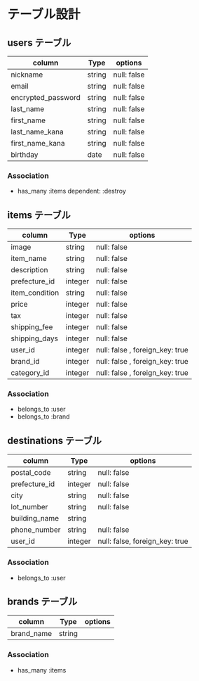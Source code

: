 # テーブル設計

## users テーブル

| column             | Type       | options     |
| ------------------ | ---------- | ----------- |
| nickname           | string     | null: false |
| email              | string     | null: false |
| encrypted_password | string     | null: false |
| last_name          | string     | null: false |
| first_name         | string     | null: false |
| last_name_kana     | string     | null: false |
| first_name_kana    | string     | null: false |
| birthday           | date       | null: false |


### Association
- has_many :items dependent: :destroy

## items テーブル

| column          | Type       | options                        |
| --------------- | ---------- | ------------------------------ |
| image           | string     | null: false                    |
| item_name       | string     | null: false                    |
| description     | string     | null: false                    |
| prefecture_id   | integer     | null: false                    |
| item_condition  | string     | null: false                    |
| price           | integer    | null: false                    |
| tax             | integer    | null: false                    |
| shipping_fee    | integer    | null: false                    |
| shipping_days   | integer    | null: false                    |
| user_id         | integer    | null: false , foreign_key: true|
| brand_id        | integer    | null: false , foreign_key: true|
| category_id     | integer    | null: false , foreign_key: true|

### Association

- belongs_to :user 
- belongs_to :brand 

## destinations テーブル

| column          | Type       | options                        |
| --------------- | ---------- | ------------------------------ |
| postal_code     | string     | null: false                    |
| prefecture_id   | integer    | null: false                    |
| city            | string     | null: false                    |
| lot_number      | string     | null: false                    |
| building_name   | string     |                                |
| phone_number    | string     | null: false                    |
| user_id         | integer    | null: false, foreign_key: true |

### Association

- belongs_to :user

## brands テーブル

| column           | Type       | options             |
| ---------------- | ---------- | ------------------- |
| brand_name       | string     |                     |

### Association

- has_many :items

## 